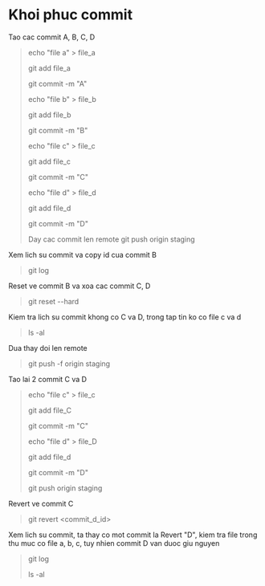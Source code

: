 # Khoi phuc commit
>
Tao cac commit A, B, C, D
> echo "file a" > file_a
>
> git add file_a
>
> git commit -m "A"
>
> echo "file b" > file_b
>
> git add file_b
>
> git commit -m "B"
>
> echo "file c" > file_c
>
> git add file_c
>
> git commit -m "C"
>
> echo "file d" > file_d
>
> git add file_d
>
> git commit -m "D"
>
> Day cac commit len remote
> git push origin staging
>
Xem lich su commit va copy id cua commit B
> git log
>
Reset ve commit B va xoa cac commit C, D
> git reset --hard 
> 
Kiem tra lich su commit khong co C va D, trong tap tin ko co file c va d
> ls -al
>
Dua thay doi len remote
> git push -f origin staging
>
Tao lai 2 commit C va D
> echo "file c" > file_c
>
> git add file_C
>
> git commit -m "C"
>
> echo "file d" > file_D
>
> git add file_d
>
> git commit -m "D"
>
> git push origin staging
>
Revert ve commit C
> git revert <commit_d_id>
>
Xem lich su commit, ta thay co mot commit la Revert "D", kiem tra file trong thu muc co file a, b, c, tuy nhien commit D van duoc giu nguyen
> git log
>
> ls -al






















